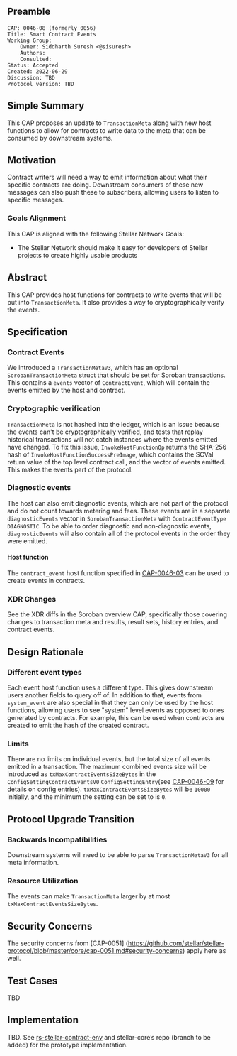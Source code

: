 ## Preamble

```
CAP: 0046-08 (formerly 0056)
Title: Smart Contract Events
Working Group:
    Owner: Siddharth Suresh <@sisuresh>
    Authors:
    Consulted:
Status: Accepted
Created: 2022-06-29
Discussion: TBD
Protocol version: TBD
```

## Simple Summary
This CAP proposes an update to `TransactionMeta` along with new host functions
to allow for contracts to write data to the meta that can be consumed by
downstream systems.

## Motivation
Contract writers will need a way to emit information about what their specific
contracts are doing. Downstream consumers of these new messages can also push
these to subscribers, allowing users to listen to specific messages.

### Goals Alignment
This CAP is aligned with the following Stellar Network Goals:
* The Stellar Network should make it easy for developers of Stellar projects to create highly usable products

## Abstract
This CAP provides host functions for contracts to write events that will be put
into `TransactionMeta`. It also provides a way to cryptographically verify the events.

## Specification

### Contract Events
We introduced a `TransactionMetaV3`, which has an optional
`SorobanTransactionMeta` struct that should be set for Soroban transactions.
This contains a `events` vector of `ContractEvent`, which will contain the
events emitted by the host and contract.

### Cryptographic verification

`TransactionMeta` is not hashed into the ledger, which is an issue because the
events can't be cryptographically verified, and tests that replay historical
transactions will not catch instances where the events emitted have changed. To
fix this issue, `InvokeHostFunctionOp` returns the SHA-256 hash of
`InvokeHostFunctionSuccessPreImage`, which contains the SCVal return value of
the top level contract call, and the vector of events emitted. This makes the
events part of the protocol. 


### Diagnostic events
The host can also emit diagnostic events, which are not part of the protocol and
do not count towards metering and fees. These events are in a separate
`diagnosticEvents` vector in `SorobanTransactionMeta` with `ContractEventType`
`DIAGNOSTIC`. To be able to order diagnostic and non-diagnostic events,
`diagnosticEvents` will also contain all of the protocol events in the order
they were emitted. 

#### Host function
The `contract_event` host function specified in [CAP-0046-03](./CAP-0046-03.md#context-host-functions)
can be used to create events in contracts.

### XDR Changes

See the XDR diffs in the Soroban overview CAP, specifically those covering
changes to transaction meta and results, result sets, history entries, and
contract events.


## Design Rationale

### Different event types
Each event host function uses a different type. This gives downstream users
another fields to query off of. In addition to that, events from `system_event`
are also special in that they can only be used by the host functions, allowing
users to see "system" level events as opposed to ones generated by contracts.
For example, this can be used when contracts are created to emit the hash of the
created contract.

### Limits
There are no limits on individual events, but the total size of all events
emitted in a transaction. The maximum combined events size will be
introduced as `txMaxContractEventsSizeBytes` in the
`ConfigSettingContractEventsV0` `ConfigSettingEntry`(see
[CAP-0046-09](./cap-0046-09.md) for details on config entries).
`txMaxContractEventsSizeBytes` will be `10000` initially, and the minimum the
setting can be set to is `0`.

## Protocol Upgrade Transition

### Backwards Incompatibilities
Downstream systems will need to be able to parse `TransactionMetaV3` for all
meta information.

### Resource Utilization
The events can make `TransactionMeta` larger by at most `txMaxContractEventsSizeBytes`.

## Security Concerns
The security concerns from [CAP-0051]
(https://github.com/stellar/stellar-protocol/blob/master/core/cap-0051.md#security-concerns)
apply here as well.

## Test Cases
TBD

## Implementation
TBD. See [rs-stellar-contract-env](https://github.com/stellar/rs-stellar-contract-env) and stellar-core’s repo (branch to be added) for the prototype implementation.
